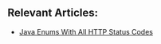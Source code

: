 ## Relevant Articles:

-  [Java Enums With All HTTP Status Codes](https://www.baeldung.com/java-enum-http-status)
